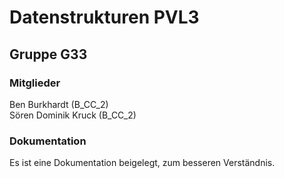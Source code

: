 # Datenstrukturen PVL3
## Gruppe G33
### Mitglieder
Ben Burkhardt (B_CC_2)<br>
Sören Dominik Kruck (B_CC_2)

### Dokumentation
Es ist eine Dokumentation beigelegt, zum besseren Verständnis.
